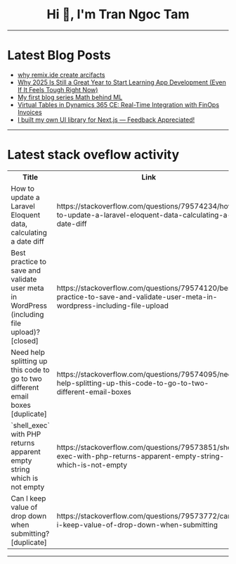 <h1 align="center">Hi 👋, I'm Tran Ngoc Tam</h1>

---

# Latest Blog Posts 
<!-- BLOG-POST-LIST:START -->
- [why remix.ide create arcifacts](https://dev.to/himero/why-remixide-create-arcifacts-2ead)
- [Why 2025 Is Still a Great Year to Start Learning App Development &lpar;Even If It Feels Tough Right Now&rpar;](https://dev.to/aryanneupane/why-2025-is-still-a-great-year-to-start-learning-app-development-even-if-it-feels-tough-right-now-1emg)
- [My first blog series Math behind ML](https://dev.to/god_of_geeks/my-first-blog-series-math-behind-ml-hpc)
- [Virtual Tables in Dynamics 365 CE: Real-Time Integration with FinOps Invoices](https://dev.to/nikhildynamicsce/virtual-tables-in-dynamics-365-ce-real-time-integration-with-finops-invoices-6e7)
- [I built my own UI library for Next.js — Feedback Appreciated!](https://dev.to/mihir_jaiswal/i-built-my-own-ui-library-for-nextjs-feedback-appreciated-a20)
<!-- BLOG-POST-LIST:END -->

---

# Latest stack oveflow activity
<table>
  <tr><th>Title</th><th>Link</th></tr>
  <!-- STACKOVERFLOW:START --><tr><td>How to update a Laravel Eloquent data, calculating a date diff</td><td>https://stackoverflow.com/questions/79574234/how-to-update-a-laravel-eloquent-data-calculating-a-date-diff</td></tr><tr><td>Best practice to save and validate user meta in WordPress &lpar;including file upload&rpar;? [closed]</td><td>https://stackoverflow.com/questions/79574120/best-practice-to-save-and-validate-user-meta-in-wordpress-including-file-upload</td></tr><tr><td>Need help splitting up this code to go to two different email boxes [duplicate]</td><td>https://stackoverflow.com/questions/79574095/need-help-splitting-up-this-code-to-go-to-two-different-email-boxes</td></tr><tr><td>`shell_exec` with PHP returns apparent empty string which is not empty</td><td>https://stackoverflow.com/questions/79573851/shell-exec-with-php-returns-apparent-empty-string-which-is-not-empty</td></tr><tr><td>Can I keep value of drop down when submitting? [duplicate]</td><td>https://stackoverflow.com/questions/79573772/can-i-keep-value-of-drop-down-when-submitting</td></tr><!-- STACKOVERFLOW:END -->
</table>

---


